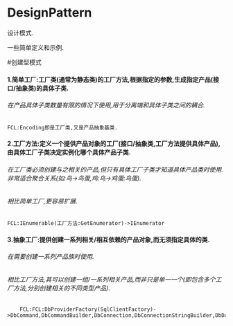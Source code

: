 # DesignPattern
设计模式.

一些简单定义和示例.

#创建型模式

#### 1.简单工厂:工厂类(通常为静态类)的工厂方法,根据指定的参数,生成指定产品(接口/抽象类)的具体子类.
######  在产品具体子类数量有限的情况下使用,用于分离端和具体子类之间的耦合.
    FCL:Encoding即是工厂类,又是产品抽象基类.

#### 2.工厂方法:定义一个提供产品对象的工厂(接口/抽象类,工厂方法提供具体产品),由具体工厂子类决定实例化哪个具体产品子类.
###### 在工厂类必须创建与之相关的产品,但只有具体工厂子类才知道具体产品类时使用.非常适合聚合关系(如:鸟->鸟蛋,鸡:鸟->鸡蛋:鸟蛋).
###### 相比简单工厂,更容易扩展.
    FCL:IEnumerable(工厂方法:GetEnumerator)->IEnumerator

#### 3.抽象工厂:提供创建一系列相关/相互依赖的产品对象,而无须指定具体的类.
###### 在需要创建一系列产品族时使用.
###### 相比工厂方法,其可以创建一组/一系列相关产品,而非只是单一一个(即包含多个工厂方法,分别创建相关的不同类型产品).
        FCL:FCL:DbProviderFactory(SqlClientFactory)->DbCommand,DbCommandBuilder,DbConnection,DbConnectionStringBuilder,DbDataSourceEnumerator....
